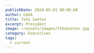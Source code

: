 ```yaml
---
publishDate: 2024-05-01 00:00:08
author: CASA
title: Ysha Santos
excerpt: President
image: ~/assets/images/YshaSantos.jpg
category: Executives
tags:
  - current
---
```

